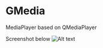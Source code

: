 # GMedia
MediaPlayer based on QMediaPlayer

Screenshot below
![Alt text](http://ipic.su/img/img7/fs/GMedia.1474032277.jpg "GMEdia")
